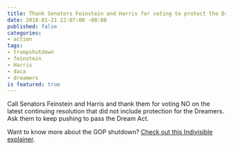 ```yaml
---
title: Thank Senators Feinstein and Harris for voting to protect the Dreamers
date: 2018-01-21 22:07:00 -08:00
published: false
categories:
- action
tags:
- trumpshutdown
- feinstein
- Harris
- daca
- dreamers
is featured: true
---
```


Call Senators Feinstein and Harris and thank them for voting NO on the latest continuing resolution that did not include protection for the Dreamers. Ask them to keep pushing to pass the Dream Act.

Want to know more about the GOP shutdown? [Check out this Indivisible explainer](https://www.indivisible.org/resource/happens-government-shutdown/). 